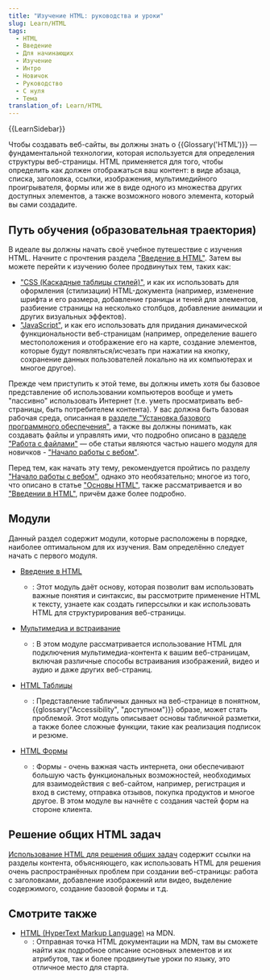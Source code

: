```yaml
---
title: "Изучение HTML: руководства и уроки"
slug: Learn/HTML
tags:
  - HTML
  - Введение
  - Для начинающих
  - Изучение
  - Интро
  - Новичок
  - Руководство
  - С нуля
  - Тема
translation_of: Learn/HTML
---
```


{{LearnSidebar}}

Чтобы создавать веб-сайты, вы должны знать о {{Glossary('HTML')}} — фундаментальной технологии, которая используется для определения структуры веб-страницы. HTML применяется для того, чтобы определить как должен отображаться ваш контент: в виде абзаца, списка, заголовка, ссылки, изображения, мультимедийного проигрывателя, формы или же в виде одного из множества других доступных элементов, а также возможного нового элемента, который вы сами создадите.

## Путь обучения (образовательная траектория)

В идеале вы должны начать своё учебное путешествие с изучения HTML. Начните с прочтения раздела ["Введение в HTML"](/ru/docs/Web/Guide/HTML/Introduction). Затем вы можете перейти к изучению более продвинутых тем, таких как:

- ["CSS (Каскадные таблицы стилей)"](/ru/docs/Learn/CSS), и как их использовать для оформления (стилизации) HTML-документа (например, изменение шрифта и его размера, добавление границы и теней для элементов, разбиение страницы на несколько столбцов, добавление анимации и других визуальных эффектов).
- ["JavaScript"](/ru/docs/Learn/JavaScript), и как его использовать для придания динамической функциональности веб-страницам (например, определение вашего местоположения и отображение его на карте, создание элементов, которые будут появляться/исчезать при нажатии на кнопку, сохранение данных пользователей локально на их компьютерах и многое другое).

Прежде чем приступить к этой теме, вы должны иметь хотя бы базовое представление об использовании компьютеров вообще и уметь "пассивно" использовать Интернет (т.е. уметь просматривать веб-страницы, быть потребителем контента). У вас должна быть базовая рабочая среда, описанная в [разделе "Установка базового программного обеспечения"](/ru/docs/Learn/Getting_started_with_the_web/Installing_basic_software), а также вы должны понимать, как создавать файлы и управлять ими, что подробно описано в [разделе "Работа с файлами"](/ru/docs/Learn/Getting_started_with_the_web/Dealing_with_files) — обе статьи являются частью нашего модуля для новичков - ["Начало работы с вебом"](/ru/docs/Learn/Getting_started_with_the_web).

Перед тем, как начать эту тему, рекомендуется пройтись по разделу ["Начало работы с вебом"](/ru/docs/Learn/Getting_started_with_the_web), однако это необязательно; многое из того, что описано в статье ["Основы HTML"](/ru/docs/Learn/Getting_started_with_the_web/HTML_basics), также рассматривается и во ["Введении в HTML"](/ru/docs/Learn/HTML/Введение_в_HTML), причём даже более подробно.

## Модули

Данный раздел содержит модули, которые расположены в порядке, наиболее оптимальном для их изучения. Вам определённо следует начать с первого модуля.

- [Введение в HTML](/ru/docs/Learn/HTML/Введение_в_HTML)
  - : Этот модуль даёт основу, которая позволит вам использовать важные понятия и синтаксис, вы рассмотрите применение HTML к тексту, узнаете как создать гиперссылки и как использовать HTML для структурирования веб-страницы.
- [Мультимедиа и встраивание](/ru/docs/Learn/HTML/Multimedia_and_embedding)
  - : В этом модуле рассматривается использование HTML для подключения мультимедиа-контента к вашим веб-страницам, включая различные способы встраивания изображений, видео и аудио и даже других веб-страниц.
- [HTML Таблицы](/ru/docs/Learn/HTML/Tables)

  - : Представление табличных данных на веб-странице в понятном, {{glossary("Accessibility", "доступном")}} образе, может стать проблемой. Этот модуль описывает основы табличной разметки, а также более сложные функции, такие как реализация подписок и резюме.

- [HTML Формы](/ru/docs/Learn/HTML/Forms)
  - : Формы - очень важная часть интернета, они обеспечивают большую часть функциональных возможностей, необходимых для взаимодействия с веб-сайтом, например, регистрация и вход в систему, отправка отзывов, покупка продуктов и многое другое. В этом модуле вы начнёте с создания частей форм на стороне клиента.

## Решение общих HTML задач

[Использование HTML для решения общих задач](/ru/docs/Learn/HTML/Howto) содержит ссылки на разделы контента, объясняющего, как использовать HTML для решения очень распространённых проблем при создании веб-страницы: работа с заголовками, добавление изображений или видео, выделение содержимого, создание базовой формы и т.д.

## Смотрите также

- [HTML (HyperText Markup Language)](/ru/docs/Web/HTML) на MDN.
  - : Отправная точка HTML документации на MDN, там вы сможете найти как подробное описание основных элементов и их атрибутов, так и более продвинутые уроки по языку, это отличное место для старта.

